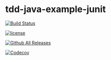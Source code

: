 # tdd-java-example-junit

[![Build Status](https://travis-ci.org/tbhova/tdd-java-example-junit.svg?branch=master)](https://travis-ci.org/tbhova/tdd-java-example-junit)

[![license](https://img.shields.io/github/license/tbhova/tdd-java-example-junit.svg)](./LICENSE)

[![Github All Releases](https://img.shields.io/github/downloads/tbhova/tdd-java-example-junit/total.svg)]()

[![Codecov](https://img.shields.io/codecov/c/github/tbhova/tdd-java-example-junit.svg)]()
